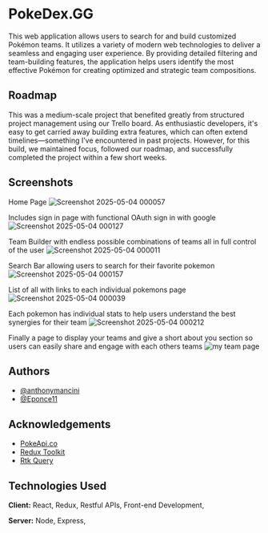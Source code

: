 # PokeDex.GG

This web application allows users to search for and build customized Pokémon teams. It utilizes a variety of modern web technologies to deliver a seamless and engaging user experience. By providing detailed filtering and team-building features, the application helps users identify the most effective Pokémon for creating optimized and strategic team compositions.


## Roadmap
This was a medium-scale project that benefited greatly from structured project management using our Trello board. As enthusiastic developers, it's easy to get carried away building extra features, which can often extend timelines—something I’ve encountered in past projects. However, for this build, we maintained focus, followed our roadmap, and successfully completed the project within a few short weeks.



## Screenshots

Home Page 
![Screenshot 2025-05-04 000057](https://github.com/user-attachments/assets/587b5003-e6ad-4ec1-8523-714bab469391)


Includes sign in page with functional OAuth sign in with google
![Screenshot 2025-05-04 000127](https://github.com/user-attachments/assets/d6224472-1518-4942-bf0c-15e0ae4293dd)

Team Builder with endless possible combinations of teams all in full control of the user
![Screenshot 2025-05-04 000011](https://github.com/user-attachments/assets/f07ff393-c795-427b-9038-c00dca06eea8)

Search Bar allowing users to search for their favorite pokemon
![Screenshot 2025-05-04 000157](https://github.com/user-attachments/assets/5d385665-0f10-40e5-bc5b-81dd3e888a80)

List of all with links to each individual pokemons page
![Screenshot 2025-05-04 000039](https://github.com/user-attachments/assets/6736a4de-7d48-48d0-b36b-86ec865b2ea7)

Each pokemon has individual stats to help users understand the best synergies for their team
![Screenshot 2025-05-04 000212](https://github.com/user-attachments/assets/b92bf759-4ea6-4ce9-b39f-75638bd4777c)

Finally a page to display your teams and give a short about you section so users can easily share and engage with each others teams
![my team page](https://github.com/user-attachments/assets/c6217006-61b9-484f-8884-7da54d7a1c80)
## Authors
- [@anthonymancini](https://github.com/MeatBxll)
- [@Eponce11](https://github.com/Eponce11?tab=followers)
## Acknowledgements

 - [PokeApi.co](https://pokeapi.co/)
 - [Redux Toolkit](https://redux-toolkit.js.org/rtk-query/overview)
 - [Rtk Query](https://redux-toolkit.js.org/rtk-query/overview)


## Technologies Used

**Client:** React, Redux, Restful APIs, Front-end Development, 

**Server:** Node, Express, 

